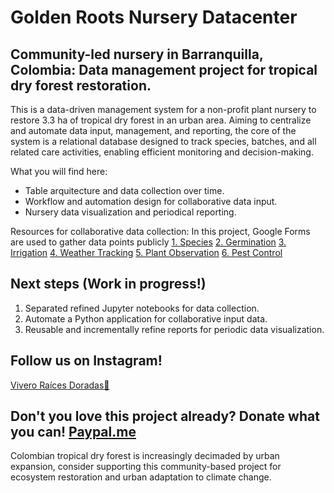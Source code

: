 # Golden Roots Nursery Datacenter

## Community-led nursery in Barranquilla, Colombia: Data management project for tropical dry forest restoration.

This is a data-driven management system for a non-profit plant nursery to restore 3.3 ha of tropical dry forest in an urban area. Aiming to centralize and automate data input, management, and reporting, the core of the system is a relational database designed to track species, batches, and all related care activities, enabling efficient monitoring and decision-making.

What you will find here:

* Table arquitecture and data collection over time.
* Workflow and automation design for collaborative data input.
* Nursery data visualization and periodical reporting.

Resources for collaborative data collection: In this project, Google Forms are used to gather data points publicly
<a href= "https://forms.gle/BUSmLtCghLBtz3R8A">1. Species</a>
<a href= "https://forms.gle/x77tCGwhNUuKuWNe9">2. Germination</a>
<a href= "https://forms.gle/NiMpsMggQeb7ZdQr5">3. Irrigation</a>
<a href= "https://forms.gle/8ngYF79j3GKUE1dR7">4. Weather Tracking</a>
<a href= "https://forms.gle/24g5YPtuRejk2Q3W6">5. Plant Observation</a>
<a href= "https://forms.gle/ZyWFVNM3RvXuLH5x7">6. Pest Control</a>

## Next steps (Work in progress!)
1. Separated refined Jupyter notebooks for data collection.
2. Automate a Python application for collaborative input data.
3. Reusable and incrementally refine reports for periodic data visualization.

## Follow us on Instagram!
<a href= "https://www.instagram.com/proyecto_raices_doradas?igsh=MTIweTJlNTFrMXhvcQ=="> Vivero Raíces Doradas💛</a>

## Don't you love this project already? Donate what you can! <a href= "https://www.paypal.me/DianaF272">Paypal.me</a>
Colombian tropical dry forest is increasingly decimaded by urban expansion, consider supporting this community-based project for ecosystem restoration and urban adaptation to climate change. 
